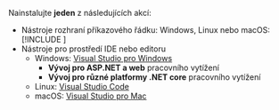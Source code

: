 Nainstalujte **jeden** z následujících akcí:

* Nástroje rozhraní příkazového řádku: Windows, Linux nebo macOS: [!INCLUDE [](~/includes/net-core-sdk-download-link.md)]
* Nástroje pro prostředí IDE nebo editoru
  * Windows: [Visual Studio pro Windows](https://www.microsoft.com/net/download/windows)
    * **Vývoj pro ASP.NET a web** pracovního vytížení
    * **Vývoj pro různé platformy .NET core** pracovního vytížení
  * Linux: [Visual Studio Code](https://www.microsoft.com/net/download/linux)
  * macOS: [Visual Studio pro Mac](https://www.microsoft.com/net/download/macos)
